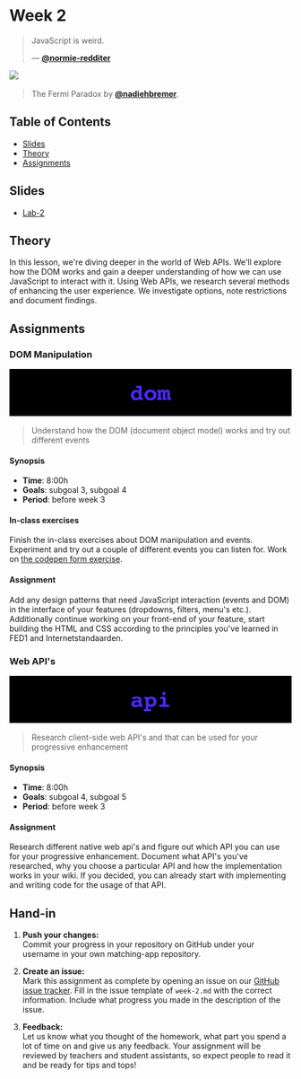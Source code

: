 # Week 2

> JavaScript is weird.
>
> — [**@normie-redditer**][quote-author]

[![][inspiration-cover]][inspiration-link]

> The Fermi Paradox by [**@nadiehbremer**][inspiration-author].

## Table of Contents

* [Slides](#slides)
* [Theory](#theory)
* [Assignments](#assignments)

## Slides
* [Lab-2][lab2]

## Theory

In this lesson, we're diving deeper in the world of Web APIs. We'll explore how the DOM works and gain a deeper understanding of how we can use JavaScript to interact with it. Using Web APIs, we research several methods of enhancing the user experience. We investigate options, note restrictions and document findings.

## Assignments

### DOM Manipulation

![DOM Manipulation banner](assets/banners/dom.jpg)
> Understand how the DOM (document object model) works and try out different events

#### Synopsis

*  **Time**: 8:00h
*  **Goals**: subgoal 3, subgoal 4
*  **Period**: before week 3

#### In-class exercises

Finish the in-class exercises about DOM manipulation and events. Experiment and try out a couple of different events you can listen for. Work on [the codepen form exercise][codepen].

#### Assignment
Add any design patterns that need JavaScript interaction (events and DOM) in the interface of your features (dropdowns, filters, menu's etc.). Additionally continue working on your front-end of your feature, start building the HTML and CSS according to the principles you've learned in FED1 and Internetstandaarden. 

### Web API's
![Basics Banner](assets/banners/api.jpg)
> Research client-side web API's and that can be used for your progressive enhancement

#### Synopsis

*  **Time**: 8:00h
*  **Goals**: subgoal 4, subgoal 5
*  **Period**: before week 3

#### Assignment

Research different native web api's and figure out which API you can use for your progressive enhancement. Document what API's you've researched, why you choose a particular API and how the implementation works in your wiki. If you decided, you can already start with implementing and writing code for the usage of that API.

## Hand-in

1. **Push your changes:**  
Commit your progress in your repository on GitHub under your username in your own matching-app repository.

2. **Create an issue:**  
Mark this assignment as complete by opening an issue on our [GitHub issue tracker][issues]. Fill in the issue template of `week-2.md` with the correct information. Include what progress you made in the description of the issue.

3. **Feedback:**  
Let us know what you thought of the homework, what part you spend a lot of time on and give us any feedback. Your assignment will be reviewed by teachers and student assistants, so expect people to read it and be ready for tips and tops!

[quote-author]: https://www.reddit.com/r/ProgrammerHumor/comments/cpohb1/just_javascript_things/
[inspiration-cover]: assets/images/fermi.png
[inspiration-link]: https://www.visualcinnamon.com/portfolio/sciam-fermi-paradox/
[inspiration-author]: https://twitter.com/philip_roberts?lang=en
[issues]: https://github.com/cmda-bt/fe-course-21-22/issues/new/choose

[codepen]: https://codepen.io/robertspier/pen/mdqqKEY


[lab2]: /slides/fe_lab-2-21-22.pdf